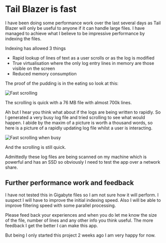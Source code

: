 # Tail Blazer is fast

I have been doing some performance work over the last several days as Tail Blazer will only be useful to anyone if it can handle large files. I have managed to achieve what I believe to be impressive performance by indexing the files. 

Indexing has allowed 3 things

 - Rapid lookup of lines of text as a user scrolls or as the log is modified
 - True virtualisation where the only log entry lines in memory are those visible on the screen 
 - Reduced memory consumption

The proof of the pudding is in the eating so look at this:

![Fast scrolling](https://github.com/RolandPheasant/TailBlazer/blob/master/Images/FastScrolling.gif)

The scrolling is quick with a 76 MB file with almost 700k lines.

Ah but I hear you think what about if the logs are being written to rapidly.  So I generated a very busy log file and tried scrolling to see what would happen.  I abide by the maxim of a picture is worth a thousand words, so here is a picture of a rapidly updating log file whilst a user is interacting.

![Fast scrolling when busy](https://github.com/RolandPheasant/TailBlazer/blob/master/Images/FastScrollingWhenBusy.gif)

And the scrolling is still quick.

Admittedly these log files are being scanned on my machine which is powerful and has an SSD so obviously I need to test the app  over a network share.

## Further performance work and feedback

I have not tested this in Gigabyte files so I am not sure how it will perform. I suspect I will have to improve the initial indexing speed. Also I will be able to improve filtering speed with some parallel processing.  

Please feed back your experiences and when you do let me know the size of the file, number of lines and any other info you think useful. The more feedback I get the better I can make this app.

But being I only started this project 2 weeks ago I am very happy for now.
